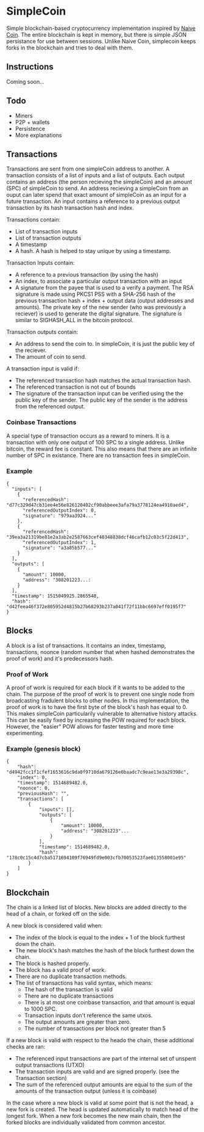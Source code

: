 # SimpleCoin

Simple blockchain-based cryptocurrency implementation inspired by [Naive Coin](https://github.com/lhartikk/naivecoin). The entire blockchain is kept in memory, but there is simple JSON persistance for use between sessions. Unlike Naive Coin, simplecoin keeps forks in the blockchain and tries to deal with them.

## Instructions
Coming soon...

## Todo
* Miners
* P2P + wallets
* Persistence
* More explanations

## Transactions
Transactions are sent from one simpleCoin address to another. A transaction consists of a list of inputs and a list of outputs. Each output contains an address (the person recieving the simpleCoin) and an amount (SPC) of simpleCoin to send. An address recieving a simpleCoin from an ouput can later spend that exact amount of simpleCoin as an input for a future transaction. An input contains a reference to a previous output transaction by its hash transaction hash and index.

Transactions contain:
* List of transaction inputs
* List of transaction outputs
* A timestamp
* A hash. A hash is helped to stay unique by using a timestamp.

Transaction Inputs contain:
* A reference to a previous transaction (by using the hash)
* An index, to associate a particular output transaction with an input
* A signature from the payee that is used to a verify a payment. The RSA signature is made using PKCS1 PSS with a SHA-256 hash of the previous transaction hash + index + output data (output addresses and amounts). The private key of the new sender (who was previously a reciever) is used to generate the digital signature. The signature is similar to SIGHASH_ALL in the bitcoin protocol.

Transaction outputs contain:
* An address to send the coin to. In simpleCoin, it is just the public key of the reciever.
* The amount of coin to send.

A transaction input is valid if:
* The referenced transaction hash matches the actual transaction hash.
* The referenced transaction is not out of bounds
* The signature of the transaction input can be verified using the the public key of the sender. The public key of the sender is the address from the referenced output.

### Coinbase Transactions
A special type of transaction occurs as a reward to miners. It is a transaction with only one output of 100 SPC to a single address. Unlike bitcoin, the reward fee is constant. This also means that there are an infinite number of SPC in existance. There are no transaction fees in simpleCoin.

### Example
```
{
  "inputs": [
    {
      "referencedHash": "d77c329d47cb31ee4e56e826120402cf90abbeee3afa79a3778124ea4910aed4",
      "referencedOutputIndex": 0,
      "signature": "979aa3924..."
    },
    {
      "referencedHash": "39ea3a21319be81e2a3ab2e2587663cef40348838dcf46cafb12c03c5f22d413",
      "referencedOutputIndex": 1,
      "signature": "a3a85b577..."
    }
  ],
  "outputs": [
    {
      "amount": 10000,
      "address": "308201223...:
    }
  ],
  "timestamp": 1515049925.2865548,
  "hash": "d42feea46f372e805952d4815b27b68293b237a041f72f11bbc6697eff0195f7"
}
```

## Blocks
A block is a list of transactions. It contains an index, timestamp, transactions, noonce (random number that when hashed demonstrates the proof of work) and it's predecessors hash.

### Proof of Work
A proof of work is required for each block if it wants to be added to the chain. The purpose of the proof of work is to prevent one single node from broadcasting fradulent blocks to other nodes. In this implementation, the proof of work is to have the first byte of the block's hash has equal to 0. This makes simpleCoin particularily vulnerable to alternative history attacks. This can be easily fixed by increasing the POW required for each block. However, the "easier" POW allows for faster testing and more time experimenting.

### Example (genesis block)
```
{
    "hash": "d4942fcc1f1cfef1653616c9da0f9710da679126e6baadc7c9eae13e3a29398c",
    "index": 0,
    "timestamp": 1514689482.0,
    "noonce": 0,
    "previousHash": "",
    "transactions": [
        {
            "inputs": [],
            "outputs": [
                {
                    "amount": 10000,
                    "address": "308201223"...
                }
            ],
            "timestamp": 1514689482.0,
            "hash": "178c0c15c4d7cba5171694109f76949fd9e003cfb70053523fae013558001e95"
        }
    ]
}
```

## Blockchain
The chain is a linked list of blocks. New blocks are added directly to the head of a chain, or forked off on the side.

A new block is considered valid when:
* The index of the block is equal to the index + 1 of the block furthest down the chain.
* The new block's hash matches the hash of the block furthest down the chain.
* The block is hashed properly.
* The block has a valid proof of work.
* There are no duplicate transaction methods.
* The list of transactions has valid syntax, which means:
    * The hash of the transaction is valid
    * There are no duplicate transactions
    * There is at most one coinbase transaction, and that amount is equal to 1000 SPC.
    * Transaction inputs don't reference the same utxos.
    * The output amounts are greater than zero.
    * The number of transactions per block not greater than 5

If a new block is valid with respect to the heado the chain, these additional checks are ran:
* The referenced input transactions are part of the internal set of unspent output transactions (UTXO)
* The transaction inputs are valid and are signed properly. (see the Transaction section)
* The sum of the referenced output amounts are equal to the sum of the amounts of the transaction output (unless it is coinbase)

In the case where a new block is valid at some point that is not the head, a new fork is created. The head is updated automatically to match head of the longest fork. When a new fork becomes the new main chain, then the forked blocks are individually validated from common ancestor.